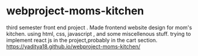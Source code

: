 # webproject-moms-kitchen
third semester front end project . Made frontend website design for mom's kitchen.
using html, css, javascript , and some miscellenous stuff.
trying to implement react js in the project,probably in the cart section.
https://yaditya18.github.io/webproject-moms-kitchen/ 
